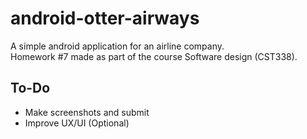 # android-otter-airways 

A simple android application for an airline company.  
Homework #7 made as part of the course Software design (CST338).

## To-Do

- Make screenshots and submit
- Improve UX/UI (Optional)